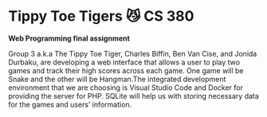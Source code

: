 # Tippy Toe Tigers 😼 CS 380
<b>Web Programming final assignment</b><br>

Group 3 a.k.a The Tippy Toe Tiger, Charles Biffin, Ben Van Cise, and Jonida Durbaku,  are developing a web interface that allows a user to play two games and track their high scores across each game. One game will be Snake and the other will be Hangman.The integrated development environment that we are choosing is Visual Studio Code and Docker for providing the server for PHP. SQLite will help us with storing necessary data for the games and users’ information.
